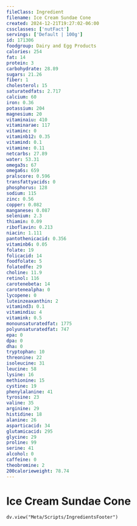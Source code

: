 ```yaml
---
fileClass: Ingredient
filename: Ice Cream Sundae Cone
created: 2024-12-21T19:27:02-06:00
cssclasses: ['nutFact']
servings: ['Default | 100g']
id: 171306
foodgroup: Dairy and Egg Products
calories: 254
fat: 14
protein: 3
carbohydrate: 28.89
sugars: 21.26
fiber: 1
cholesterol: 15
saturatedfats: 2.717
calcium: 60
iron: 0.36
potassium: 204
magnesium: 20
vitaminaiu: 410
vitaminarae: 117
vitaminc: 0
vitaminb12: 0.35
vitamind: 0.1
vitamine: 0.11
netcarbs: 27.89
water: 53.31
omega3s: 67
omega6s: 659
pralscore: 0.596
transfattyacids: 0
phosphorus: 128
sodium: 115
zinc: 0.56
copper: 0.082
manganese: 0.087
selenium: 2.3
thiamin: 0.09
riboflavin: 0.213
niacin: 1.111
pantothenicacid: 0.356
vitaminb6: 0.05
folate: 19
folicacid: 14
foodfolate: 5
folatedfe: 29
choline: 11.9
retinol: 116
carotenebeta: 14
carotenealpha: 0
lycopene: 0
luteinzeaxanthin: 2
vitamind3: 0.1
vitamindiu: 4
vitamink: 0.5
monounsaturatedfat: 1775
polyunsaturatedfat: 747
epa: 0
dpa: 0
dha: 0
tryptophan: 10
threonine: 22
isoleucine: 31
leucine: 58
lysine: 16
methionine: 15
cystine: 19
phenylalanine: 41
tyrosine: 23
valine: 35
arginine: 29
histidine: 18
alanine: 26
asparticacid: 34
glutamicacid: 295
glycine: 29
proline: 99
serine: 41
alcohol: 0
caffeine: 0
theobromine: 2
200calorieweight: 78.74
---
```


# Ice Cream Sundae Cone

```dataviewjs
dv.view("Meta/Scripts/IngredientsFooter")
```